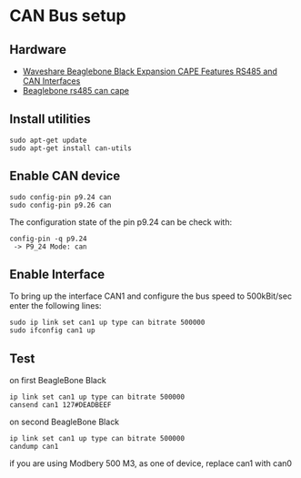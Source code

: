 # CAN Bus setup

## Hardware

- [Waveshare Beaglebone Black Expansion CAPE Features RS485 and CAN Interfaces](https://eckstein-shop.de/Waveshare-Beaglebone-Black-Expansion-CAPE-Features-RS485-and-CAN-Interfaces)
- [Beaglebone rs485 can cape](https://www.robotshop.com/de/en/beaglebone-rs485-can-cape.html)



## Install utilities
```
sudo apt-get update
sudo apt-get install can-utils
```

## Enable CAN device
```
sudo config-pin p9.24 can
sudo config-pin p9.26 can
```

The configuration state of the pin p9.24 can be check with:
```
config-pin -q p9.24
 -> P9_24 Mode: can
```

## Enable Interface
To bring up the interface CAN1 and configure the bus speed to 500kBit/sec enter the following lines:
```
sudo ip link set can1 up type can bitrate 500000
sudo ifconfig can1 up
```

## Test
on first BeagleBone Black
```
ip link set can1 up type can bitrate 500000
cansend can1 127#DEADBEEF
```
on second BeagleBone Black
```
ip link set can1 up type can bitrate 500000
candump can1
```

if you are using Modbery 500 M3, as one of device, replace can1 with can0
